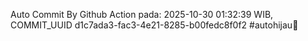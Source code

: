 Auto Commit By Github Action pada: 2025-10-30 01:32:39 WIB, COMMIT_UUID d1c7ada3-fac3-4e21-8285-b00fedc8f0f2 #autohijau🗿
